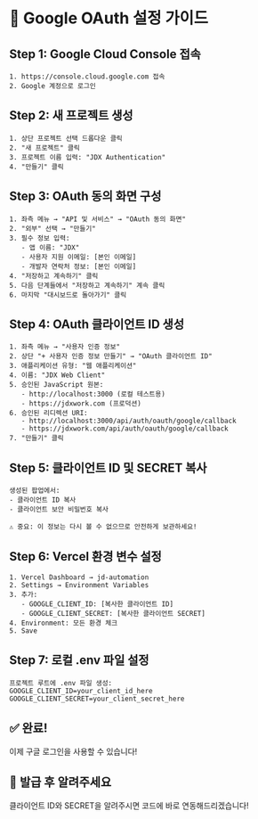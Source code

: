 # 🔐 Google OAuth 설정 가이드

## Step 1: Google Cloud Console 접속
```
1. https://console.cloud.google.com 접속
2. Google 계정으로 로그인
```

## Step 2: 새 프로젝트 생성
```
1. 상단 프로젝트 선택 드롭다운 클릭
2. "새 프로젝트" 클릭
3. 프로젝트 이름 입력: "JDX Authentication"
4. "만들기" 클릭
```

## Step 3: OAuth 동의 화면 구성
```
1. 좌측 메뉴 → "API 및 서비스" → "OAuth 동의 화면"
2. "외부" 선택 → "만들기"
3. 필수 정보 입력:
   - 앱 이름: "JDX"
   - 사용자 지원 이메일: [본인 이메일]
   - 개발자 연락처 정보: [본인 이메일]
4. "저장하고 계속하기" 클릭
5. 다음 단계들에서 "저장하고 계속하기" 계속 클릭
6. 마지막 "대시보드로 돌아가기" 클릭
```

## Step 4: OAuth 클라이언트 ID 생성
```
1. 좌측 메뉴 → "사용자 인증 정보"
2. 상단 "+ 사용자 인증 정보 만들기" → "OAuth 클라이언트 ID"
3. 애플리케이션 유형: "웹 애플리케이션"
4. 이름: "JDX Web Client"
5. 승인된 JavaScript 원본:
   - http://localhost:3000 (로컬 테스트용)
   - https://jdxwork.com (프로덕션)
6. 승인된 리디렉션 URI:
   - http://localhost:3000/api/auth/oauth/google/callback
   - https://jdxwork.com/api/auth/oauth/google/callback
7. "만들기" 클릭
```

## Step 5: 클라이언트 ID 및 SECRET 복사
```
생성된 팝업에서:
- 클라이언트 ID 복사
- 클라이언트 보안 비밀번호 복사

⚠️ 중요: 이 정보는 다시 볼 수 없으므로 안전하게 보관하세요!
```

## Step 6: Vercel 환경 변수 설정
```
1. Vercel Dashboard → jd-automation
2. Settings → Environment Variables
3. 추가:
   - GOOGLE_CLIENT_ID: [복사한 클라이언트 ID]
   - GOOGLE_CLIENT_SECRET: [복사한 클라이언트 SECRET]
4. Environment: 모든 환경 체크
5. Save
```

## Step 7: 로컬 .env 파일 설정
```
프로젝트 루트에 .env 파일 생성:
GOOGLE_CLIENT_ID=your_client_id_here
GOOGLE_CLIENT_SECRET=your_client_secret_here
```

## ✅ 완료!

이제 구글 로그인을 사용할 수 있습니다!

## 🎯 발급 후 알려주세요
클라이언트 ID와 SECRET을 알려주시면
코드에 바로 연동해드리겠습니다!


